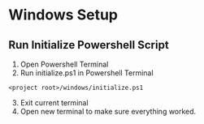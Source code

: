 # Windows Setup

## Run Initialize Powershell Script

1) Open Powershell Terminal
2) Run initialize.ps1 in Powershell Terminal
```
<project root>/windows/initialize.ps1
```
3) Exit current terminal
4) Open new terminal to make sure everything worked. 


